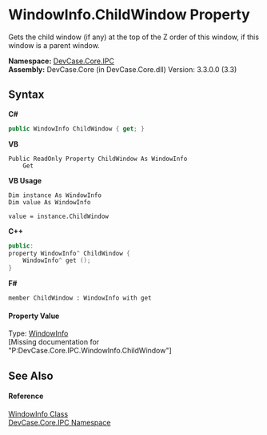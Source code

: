# WindowInfo.ChildWindow Property 
 

Gets the child window (if any) at the top of the Z order of this window, if this window is a parent window.

**Namespace:**&nbsp;<a href="N_DevCase_Core_IPC">DevCase.Core.IPC</a><br />**Assembly:**&nbsp;DevCase.Core (in DevCase.Core.dll) Version: 3.3.0.0 (3.3)

## Syntax

**C#**<br />
``` C#
public WindowInfo ChildWindow { get; }
```

**VB**<br />
``` VB
Public ReadOnly Property ChildWindow As WindowInfo
	Get
```

**VB Usage**<br />
``` VB Usage
Dim instance As WindowInfo
Dim value As WindowInfo

value = instance.ChildWindow

```

**C++**<br />
``` C++
public:
property WindowInfo^ ChildWindow {
	WindowInfo^ get ();
}
```

**F#**<br />
``` F#
member ChildWindow : WindowInfo with get

```


#### Property Value
Type: <a href="T_DevCase_Core_IPC_WindowInfo">WindowInfo</a><br />\[Missing <value> documentation for "P:DevCase.Core.IPC.WindowInfo.ChildWindow"\]

## See Also


#### Reference
<a href="T_DevCase_Core_IPC_WindowInfo">WindowInfo Class</a><br /><a href="N_DevCase_Core_IPC">DevCase.Core.IPC Namespace</a><br />